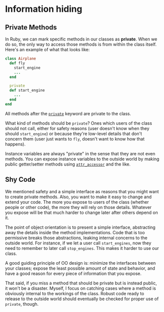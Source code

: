# Information hiding

## Private Methods

In Ruby, we can mark specific methods in our classes as
**private**. When we do so, the only way to access those methods is
from within the class itself. Here's an example of what that looks
like:

```ruby
class Airplane
  def fly
    start_engine
    ...
  end

  private
  def start_engine
    ...
  end
end
```

All methods after the [`private`][private-keyword] keyword are private
to the class.

What kind of methods should be `private`? Ones which users of the
class should not call, either for safety reasons (user doesn't know
when they should `start_engine`) or because they're low-level details
that don't concern them (user just wants to `fly`, doesn't want to
know how that happens).

Instance variables are always "private" in the sense that they are not
even methods. You can expose instance variables to the outside world
by making public getter/setter methods using
[`attr_accessor`][attr-accessor] and the like.

## Shy Code

We mentioned safety and a simple interface as reasons that you might
want to create private methods. Also, you want to make it easy to
change and extend your code. The more you expose to users of the class
(whether people or other code), the more they will rely on those
details. Whatever you expose will be that much harder to change later
after others depend on it.

The point of object orientation is to present a simple interface,
abstracting away the details inside the method implementations. Code
that is too permissive breaks those abstractions, leaking internal
concerns to the outside world. For instance, if we let a user call
`start_engines`, now they need to remember to later call
`stop_engines`. This makes it harder to use our class.

A good guiding principle of OO design is: minimize the interfaces
between your classes; expose the least possible amount of state and
behavior, and have a good reason for every piece of information that
you expose.

That said, if you miss a method that should be private but is instead
public, it won't be a disaster. Myself, I focus on catching cases
where a method is obviously internal to the workings of the
class. Robust code ready to release to the outside world should
eventually be checked for proper use of `private`, though.

[private-keyword]: http://ruby-doc.org/core-2.5.1/Module.html#method-i-private
[attr-accessor]: http://ruby-doc.org/core-2.5.1/Module.html#method-i-attr_accessor
